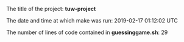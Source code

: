 The title of the project: **tuw-project**

The date and time at which make was run: 2019-02-17 01:12:02 UTC

The number of lines of code contained in **guessinggame.sh**: 29

